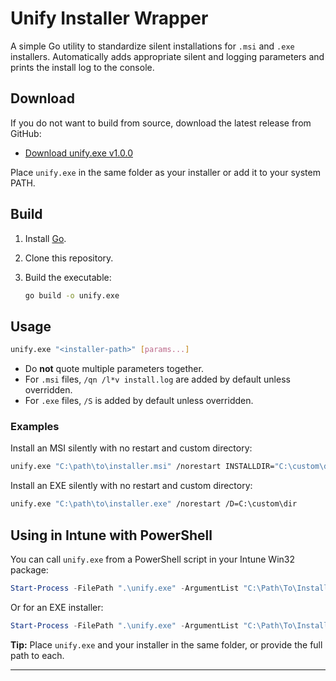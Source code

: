 # Unify Installer Wrapper

A simple Go utility to standardize silent installations for `.msi` and `.exe` installers. Automatically adds appropriate silent and logging parameters and prints the install log to the console.

## Download

If you do not want to build from source, download the latest release from GitHub:

- [Download unify.exe v1.0.0](https://github.com/name/unify/releases/download/v1.0.0/unify.exe)

Place `unify.exe` in the same folder as your installer or add it to your system PATH.

## Build

1. Install [Go](https://golang.org/dl/).
2. Clone this repository.
3. Build the executable:

   ```sh
   go build -o unify.exe
   ```

## Usage

```sh
unify.exe "<installer-path>" [params...]
```

- Do **not** quote multiple parameters together.
- For `.msi` files, `/qn /l*v install.log` are added by default unless overridden.
- For `.exe` files, `/S` is added by default unless overridden.

### Examples

Install an MSI silently with no restart and custom directory:

```sh
unify.exe "C:\path\to\installer.msi" /norestart INSTALLDIR="C:\custom\dir"
```

Install an EXE silently with no restart and custom directory:

```sh
unify.exe "C:\path\to\installer.exe" /norestart /D=C:\custom\dir
```

## Using in Intune with PowerShell

You can call `unify.exe` from a PowerShell script in your Intune Win32 package:

```powershell
Start-Process -FilePath ".\unify.exe" -ArgumentList "C:\Path\To\Installer.msi", '/norestart', 'INSTALLDIR="C:\Program Files\MyApp"' -Wait -NoNewWindow
```

Or for an EXE installer:

```powershell
Start-Process -FilePath ".\unify.exe" -ArgumentList "C:\Path\To\Installer.exe", '/norestart', '/D=C:\Program Files\MyApp' -Wait -NoNewWindow
```

**Tip:** Place `unify.exe` and your installer in the same folder, or provide the full path to each.

---
